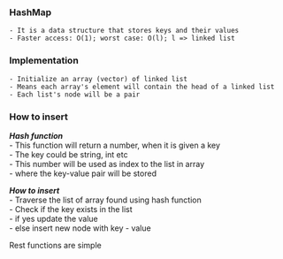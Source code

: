 ### HashMap
    - It is a data structure that stores keys and their values
    - Faster access: O(1); worst case: O(l); l => linked list

### Implementation
    - Initialize an array (vector) of linked list
    - Means each array's element will contain the head of a linked list
    - Each list's node will be a pair

### How to insert
***Hash function***   
    - This function will return a number, when it is given a key   
    - The key could be string, int etc   
    - This number will be used as index to the list in array   
    - where the key-value pair will be stored   

***How to insert***   
    - Traverse the list of array found using hash function   
    - Check if the key exists in the list   
    - if yes update the value   
    - else insert new node with key - value   

Rest functions are simple